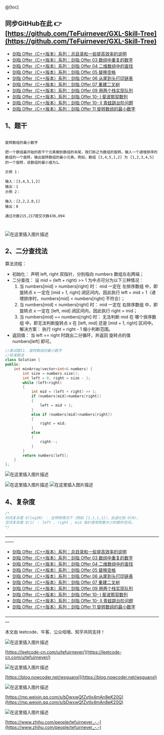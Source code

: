 ﻿@[toc]

## 同步GitHub在此 👉 [https://github.com/TeFuirnever/GXL-Skill-Tree](https://github.com/TeFuirnever/GXL-Skill-Tree)

- [剑指 Offer（C++版本）系列：总目录和一些提高效率的说明](https://tefuirnever.blog.csdn.net/article/details/118423883)
- [剑指 Offer（C++版本）系列：剑指 Offer 03 数组中重复的数字](https://tefuirnever.blog.csdn.net/article/details/118445391)
- [剑指 Offer（C++版本）系列：剑指 Offer 04 二维数组中的查找](https://tefuirnever.blog.csdn.net/article/details/118467105)
- [剑指 Offer（C++版本）系列：剑指 Offer 05 替换空格](https://tefuirnever.blog.csdn.net/article/details/118498159)
- [剑指 Offer（C++版本）系列：剑指 Offer 06 从尾到头打印链表](https://tefuirnever.blog.csdn.net/article/details/118529012)
- [剑指 Offer（C++版本）系列：剑指 Offer 07 重建二叉树](https://tefuirnever.blog.csdn.net/article/details/118557615)
- [剑指 Offer（C++版本）系列：剑指 Offer 09 用两个栈实现队列](https://tefuirnever.blog.csdn.net/article/details/118614718)
- [剑指 Offer（C++版本）系列：剑指 Offer 10- I 斐波那契数列](https://tefuirnever.blog.csdn.net/article/details/118640975)
- [剑指 Offer（C++版本）系列：剑指 Offer 10- II 青蛙跳台阶问题](https://tefuirnever.blog.csdn.net/article/details/118661038)
- [剑指 Offer（C++版本）系列：剑指 Offer 11 旋转数组的最小数字](https://tefuirnever.blog.csdn.net/article/details/118684466)

## 1、题干
```

旋转数组的最小数字

把一个数组最开始的若干个元素搬到数组的末尾，我们称之为数组的旋转。输入一个递增排序的数组的一个旋转，输出旋转数组的最小元素。例如，数组 [3,4,5,1,2] 为 [1,2,3,4,5] 的一个旋转，该数组的最小值为1。  

示例 1：

输入：[3,4,5,1,2]
输出：1
示例 2：

输入：[2,2,2,0,1]
输出：0

通过次数215,217提交次数436,094



```
![在这里插入图片描述](https://img-blog.csdnimg.cn/20210712213651142.png)



## 2、二分查找法
算法流程：
- 初始化： 声明 left, right 双指针，分别指向 numbers 数组左右两端；
- 二分查找： 设 mid = (left + right) >> 1 为中点可分为以下三种情况：
	1. 当 numbers[mid] > numbers[right] 时： mid 一定在 左排序数组 中，即旋转点 x 一定在 [mid + 1, right] 闭区间内，因此执行 left = mid + 1（递增排序时，numbers[mid] < numbers[right] 不符合）；
	2. 当 numbers[mid] < numbers[right] 时： mid 一定在 右排序数组 中，即旋转点 x 一定在 [left, mid] 闭区间内，因此执行 right = mid；
	3. 当 numbers[mid] == numbers[right] 时： 无法判断 mid 在 哪个排序数组 中，即无法判断旋转点 x 在 [left, mid] 还是 [mid + 1, right] 区间中。解决方案： 执行 right = right - 1 缩小判断范围。
- 返回值： 当 left == right 时跳出二分循环，并返回 旋转点的值 numbers[left] 即可。


```cpp
//面试题11. 旋转数组的最小数字
//标准做法
class Solution {
public:
	int minArray(vector<int>& numbers) {
		int size = numbers.size();
		int left = 0, right = size - 1;
		while (left<right)
		{
			int mid = (left + right) >> 1;
			if (numbers[mid]>numbers[right])
			{
				left = mid + 1;
			}
			else if (numbers[mid]<numbers[right])
			{
				right = mid;
			}
			else
			{
				right--;
			}
		}
		return numbers[left];
	}
};
```

![在这里插入图片描述](https://img-blog.csdnimg.cn/2021071222011528.png)



![在这里插入图片描述](https://img-blog.csdnimg.cn/20210712221853688.png?x-oss-process=image/watermark,type_ZmFuZ3poZW5naGVpdGk,shadow_10,text_aHR0cHM6Ly9ibG9nLmNzZG4ubmV0L1RlRnVpcm5ldmVy,size_16,color_FFFFFF,t_70#pic_center)
![在这里插入图片描述](https://img-blog.csdnimg.cn/20210712221904407.png?x-oss-process=image/watermark,type_ZmFuZ3poZW5naGVpdGk,shadow_10,text_aHR0cHM6Ly9ibG9nLmNzZG4ubmV0L1RlRnVpcm5ldmVy,size_16,color_FFFFFF,t_70#pic_center)





## 4、复杂度
```cpp
/*
时间复杂度 O(log2N) ： 在特例情况下（例如 [1,1,1,1]），会退化到 O(N)。
空间复杂度 O(1) ： left , right , mid 指针使用常数大小的额外空间。
*/
```

——————————————————————————————————————

- [剑指 Offer（C++版本）系列：总目录和一些提高效率的说明](https://tefuirnever.blog.csdn.net/article/details/118423883)
- [剑指 Offer（C++版本）系列：剑指 Offer 03 数组中重复的数字](https://tefuirnever.blog.csdn.net/article/details/118445391)
- [剑指 Offer（C++版本）系列：剑指 Offer 04 二维数组中的查找](https://tefuirnever.blog.csdn.net/article/details/118467105)
- [剑指 Offer（C++版本）系列：剑指 Offer 05 替换空格](https://tefuirnever.blog.csdn.net/article/details/118498159)
- [剑指 Offer（C++版本）系列：剑指 Offer 06 从尾到头打印链表](https://tefuirnever.blog.csdn.net/article/details/118529012)
- [剑指 Offer（C++版本）系列：剑指 Offer 07 重建二叉树](https://tefuirnever.blog.csdn.net/article/details/118557615)
- [剑指 Offer（C++版本）系列：剑指 Offer 09 用两个栈实现队列](https://tefuirnever.blog.csdn.net/article/details/118614718)
- [剑指 Offer（C++版本）系列：剑指 Offer 10- I 斐波那契数列](https://tefuirnever.blog.csdn.net/article/details/118640975)
- [剑指 Offer（C++版本）系列：剑指 Offer 10- II 青蛙跳台阶问题](https://tefuirnever.blog.csdn.net/article/details/118661038)
- [剑指 Offer（C++版本）系列：剑指 Offer 11 旋转数组的最小数字](https://tefuirnever.blog.csdn.net/article/details/118684466)

—————————————————————————————————————

本文由 leetcode、牛客、公众哈哦、知乎共同支持！

![在这里插入图片描述](https://img-blog.csdnimg.cn/20210703094425459.png)

[https://leetcode-cn.com/u/tefuirnever/](https://leetcode-cn.com/u/tefuirnever/)

![在这里插入图片描述](https://img-blog.csdnimg.cn/20210703094436257.png)

[https://blog.nowcoder.net/wsguanxl](https://blog.nowcoder.net/wsguanxl)

![在这里插入图片描述](https://img-blog.csdnimg.cn/20210703094516804.png)

[https://mp.weixin.qq.com/s/bDwxwQfZytIx4mAn8eK20Q](https://mp.weixin.qq.com/s/bDwxwQfZytIx4mAn8eK20Q)

![在这里插入图片描述](https://img-blog.csdnimg.cn/2021070309445723.png)

[https://www.zhihu.com/people/tefuirnever_-.-](https://www.zhihu.com/people/tefuirnever_-.-)



